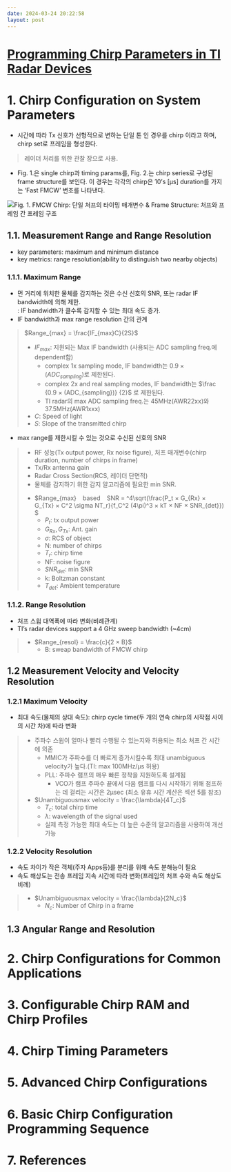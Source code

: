 ```yaml
---
date: 2024-03-24 20:22:58
layout: post
---
```


# [Programming Chirp Parameters in TI Radar Devices](https://www.ti.com/lit/an/swra553a/swra553a.pdf?ts=1615416383966&ref_url=https%253A%252F%252Fwww.ti.com%252Fsensors%252Fmmwave-radar%252Findustrial%252Ftechnical%20-documents.html)

# 1. Chirp Configuration on System Parameters
- 시간에 따라 Tx 신호가 선형적으로 변하는 단일 톤 인 경우를 chirp 이라고 하며, chirp set로 프레임을 형성한다.
> 레이더 처리를 위한 관찰 장으로 사용.
- Fig. 1.은 single chirp과 timing params를, Fig. 2.는 chirp series로 구성된 frame structure를 보인다. 이 경우는 각각의 chirp은 10’s [µs] duration를 가지는 ‘Fast FMCW’ 변조를 나타낸다.
  
![Fig. 1. FMCW Chirp: 단일 처프의 타이밍 매개변수 & Frame Structure: 처프와 프레임 간 프레임 구조](https://img-blog.csdnimg.cn/20210527154953328.png?x-oss-process=image/watermark,type_ZmFuZ3poZW5naGVpdGk,shadow_10,text_aHR0cHM6Ly9ibG9nLmNzZG4ubmV0L3NhbGFkcGll,size_16,color_FFFFFF,t_70)

## 1.1. Measurement Range and Range Resolution
- key parameters: maximum and minimum distance  
- key metrics: range resolution(ability to distinguish two nearby objects)  

### 1.1.1. Maximum Range
- 먼 거리에 위치한 물체를 감지하는 것은 수신 신호의 SNR, 또는 radar IF bandwidth에 의해 제한.  
  : IF bandwidth가 클수록 감지할 수 있는 최대 속도 증가.  
- IF bandwidth과 max range resolution 간의 관계  
> $Range_{max} = \frac{IF_{max}C}{2S}$  
> * $IF_{max}$: 지원되는 Max IF bandwidth (사용되는 ADC sampling freq.에 dependent함)  
>   + complex 1x sampling mode, IF bandwidth는 $0.9 × (ADC_{sampling})$로 제한된다.  
>   + complex 2x and real sampling modes, IF bandwidth는 $\frac {0.9 × (ADC_{sampling})} {2}$ 로 제한된다.
>   + TI radar의 max ADC sampling freq.는 45MHz(AWR22xx)와 37.5MHz(AWR1xxx)
> * $C$: Speed of light  
> * $S$: Slope of the transmitted chirp

- max range를 제한시킬 수 있는 것으로 수신된 신호의 SNR  
> * RF 성능(Tx output power, Rx noise figure), 처프 매개변수(chirp duration, number of chirps in frame)  
> * Tx/Rx antenna gain  
> * Radar Cross Section(RCS, 레이더 단면적)  
> * 물체를 감지하기 위한 감지 알고리즘에 필요한 min SNR.  
> - $Range_{max} &ensp; based &ensp; SNR = ^4\sqrt(\frac{P_t × G_{Rx} × G_{Tx} × C^2 \sigma NT_r}{f_C^2 (4\pi)^3 × kT × NF × SNR_{det}}) $  
>   - $P_t$: tx output power
>   - $G_{Rx}, G_{Tx}$: Ant. gain
>   - $\sigma$: RCS of object
>   - N: number of chirps
>   - $T_r$: chirp time
>   - NF: noise figure
>   - $SNR_{det}$: min SNR
>   - k: Boltzman constant
>   - $T_{det}$: Ambient temperature

### 1.1.2. Range Resolution
- 처프 스윕 대역폭에 따라 변화(비례관계)
- TI’s radar devices support a 4 GHz sweep bandwidth (~4cm)
> - $Range_{resol} = \frac{c}{2 × B}$  
>   * B: sweap bandwidth of FMCW chirp  

## 1.2 Measurement Velocity and Velocity Resolution  
### 1.2.1 Maximum Velocity
- 최대 속도(물체의 상대 속도):  chirp cycle time(두 개의 연속 chirp의 시작점 사이의 시간 차)에 따라 변화
> - 주파수 스윕이 얼마나 빨리 수행될 수 있는지와 허용되는 최소 처프 간 시간에 의존
>   * MMIC가 주파수를 더 빠르게 증가시킬수록 최대 unambiguous velocity가 높다.(TI: max 100MHz/μs 허용)
>   * PLL: 주파수 램프의 매우 빠른 정착을 지원하도록 설계됨
>     * VCO가 램프 주파수 끝에서 다음 램프를 다시 시작하기 위해 점프하는 데 걸리는 시간은 2μsec (최소 유휴 시간 계산은 섹션 5를 참조)
> - $Unambiguousmax velocity = \frac{\lambda}{4T_c}$  
>   * $T_c$: total chirp time  
>   * $\lambda$: wavelength of the signal used  
>   * 실제 측정 가능한 최대 속도는 더 높은 수준의 알고리즘을 사용하여 개선 가능

### 1.2.2 Velocity Resolution
- 속도 차이가 작은 객체(주자 Apps등)를 분리를 위해 속도 분해능이 필요
- 속도 해상도는 전송 프레임 지속 시간에 따라 변화(프레임의 처프 수와 속도 해상도 비례)
> - $Unambiguousmax velocity = \frac{\lambda}{2N_c}$  
>   * $N_c$: Number of Chirp in a frame

## 1.3 Angular Range and Resolution

# 2. Chirp Configurations for Common Applications


# 3. Configurable Chirp RAM and Chirp Profiles


# 4. Chirp Timing Parameters


# 5. Advanced Chirp Configurations 


# 6. Basic Chirp Configuration Programming Sequence 


# 7. References
